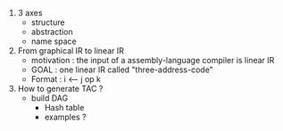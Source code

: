 1. 3 axes
	- structure
	- abstraction
	- name space
2. From graphical IR to linear IR
	- motivation : the input of a assembly-language compiler is linear IR
	- GOAL : one linear IR called "three-address-code"
	- Format :    i <-- j op k
3. How to generate TAC ?
	- build DAG
		- Hash table
		- examples ?